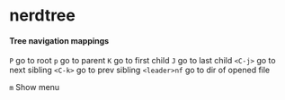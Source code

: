 nerdtree
========

#### Tree navigation mappings
`P` go to root
`p` go to parent
`K` go to first child
`J` go to last child
`<C-j>` go to next sibling
`<C-k>` go to prev sibling
`<leader>nf` go to dir of opened file


`m` Show menu
